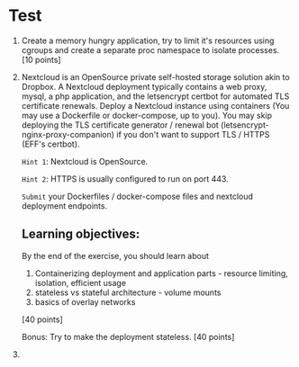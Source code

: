 Test
===============

1. Create a memory hungry application, try to limit it's resources using cgroups and create a separate proc namespace to isolate processes. [10 points]
2. Nextcloud is an OpenSource private self-hosted storage solution akin to Dropbox. A Nextcloud deployment typically contains a web proxy, mysql, a php application, and the letsencrypt certbot for automated TLS certificate renewals. Deploy a Nextcloud instance using containers (You may use a Dockerfile or docker-compose, up to you). You may skip deploying the TLS certificate generator / renewal bot  (letsencrypt-nginx-proxy-companion) if you don't want to support TLS / HTTPS (EFF's certbot).

    `Hint 1`: Nextcloud is OpenSource.

    `Hint 2`: HTTPS is usually configured to run on port 443.

    `Submit` your Dockerfiles / docker-compose files and nextcloud deployment endpoints.

    ## Learning objectives:

    By the end of the exercise, you should learn about
    1. Containerizing deployment and application parts - resource limiting, isolation, efficient usage
    2. stateless vs stateful architecture - volume mounts
    2. basics of overlay networks

    [40 points]

    Bonus: Try to make the deployment stateless. [40 points]

3. 
